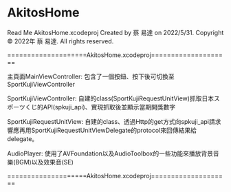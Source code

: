 # AkitosHome
 Read Me
AkitosHome.xcodeproj
Created by 蔡 易達 on 2022/5/31.
Copyright © 2022年 蔡 易達. All rights reserved.


====================AkitosHome.xcodeproj====================

主頁面MainViewController:
包含了一個按鈕、按下後可切換至SportKujiViewController

SportKujiViewController:
自建的class(SportKujiRequestUnitView)抓取日本スポーツくじ的API(spkuji_api)、實現抓取後並顯示當期開獎數字

SportKujiRequestUnitView:
自建的class、透過Http的get方式向spkuji_api請求響應再用SportKujiRequestUnitViewDelegate的protocol來回傳結果給delegate。

AudioPlayer:
使用了AVFoundation以及AudioToolbox的一些功能來播放背景音樂(BGM)以及效果音(SE)

====================AkitosHome.xcodeproj====================


